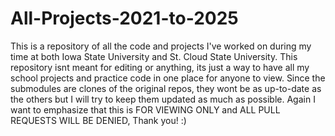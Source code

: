 # All-Projects-2021-to-2025
This is a repository of all the code and projects I've worked on during my time at both Iowa State University and St. Cloud State University. This repository isnt meant for editing or anything, its just a way to have all my school projects and practice code in one place for anyone to view. Since the submodules are clones of the original repos, they wont be as up-to-date as the others but I will try to keep them updated as much as possible. Again I want to emphasize that this is FOR VIEWING ONLY and ALL PULL REQUESTS WILL BE DENIED, Thank you! :)
